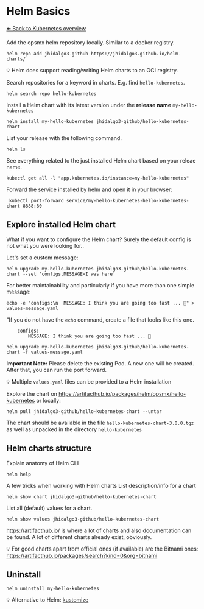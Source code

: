 # Helm Basics
[⬅️ Back to Kubernetes overview](README.md)

Add the opsmx helm repository locally. Similar to a docker registry. 
```shell
helm repo add jhidalgo3-github https://jhidalgo3.github.io/helm-charts/
```
💡 Helm does support reading/writing Helm charts to an OCI registry. 

Search repositories for a keyword in charts. E.g. find `hello-kubernetes`. 
```shell
helm search repo hello-kubernetes
```

Install a Helm chart with its latest version under the **release name** `my-hello-kubernetes`
```shell
helm install my-hello-kubernetes jhidalgo3-github/hello-kubernetes-chart
```

List your release with the following command.
```shell
helm ls
```

See everything related to the just installed Helm chart based on your releae name.
```shell
kubectl get all -l "app.kubernetes.io/instance=my-hello-kubernetes"
```

Forward the service installed by helm and open it in your browser:
```
 kubectl port-forward service/my-hello-kubernetes-hello-kubernetes-chart 8888:80
```

## Explore installed Helm chart

What if you want to configure the Helm chart? Surely the default config is not what you were looking for..

Let's set a custom message:
```shell
helm upgrade my-hello-kubernetes jhidalgo3-github/hello-kubernetes-chart --set 'configs.MESSAGE=I was here'
```

For better maintainability and particularly if you have more than one simple message:
```shell
echo -e "configs:\n  MESSAGE: I think you are going too fast ... ️🤯️" > values-message.yaml
```

"If you do not have the `echo` command, create a file that looks like this one.
```shell
    configs:
        MESSAGE: I think you are going too fast ... ️🤯️
```

```shell
helm upgrade my-hello-kubernetes jhidalgo3-github/hello-kubernetes-chart -f values-message.yaml
```

**Important Note:** Please delete the existing Pod. A new one will be created. After that, you can run the port forward.

💡 Multiple `values.yaml` files can be provided to a Helm installation


Explore the chart on https://artifacthub.io/packages/helm/opsmx/hello-kubernetes or locally:
```shell
helm pull jhidalgo3-github/hello-kubernetes-chart --untar 
```

The chart should be available in the file `hello-kubernetes-chart-3.0.0.tgz` as well as unpacked in the directory `hello-kubernetes`

## Helm charts structure

Explain anatomy of Helm CLI
```shell
helm help
```

A few tricks when working with Helm charts
List description/info for a chart
```shell
helm show chart jhidalgo3-github/hello-kubernetes-chart
```
List all (default) values for a chart.
```shell
helm show values jhidalgo3-github/hello-kubernetes-chart
```
https://artifacthub.io/ is where a lot of charts and also documentation can be found. 
A lot of different charts already exist, obviously. 

💡 For good charts apart from official ones (if available) are the Bitnami ones: https://artifacthub.io/packages/search?kind=0&org=bitnami

## Uninstall

```shell
helm uninstall my-hello-kubernetes
```

💡 Alternative to Helm: [kustomize](https://kustomize.io/) 
